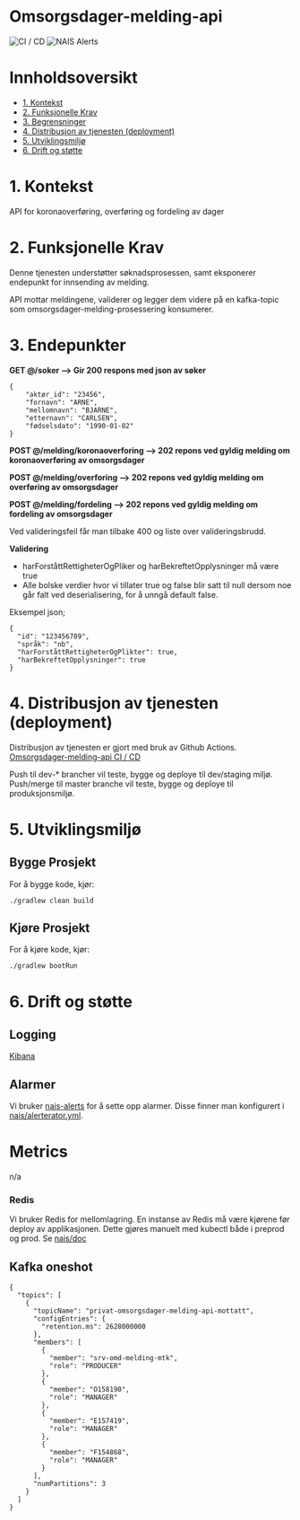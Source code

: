 # Omsorgsdager-melding-api

![CI / CD](https://github.com/navikt/omsorgsdager-melding-api/workflows/CI%20/%20CD/badge.svg)
![NAIS Alerts](https://github.com/navikt/omsorgsdager-melding-api/workflows/Alerts/badge.svg)

# Innholdsoversikt
* [1. Kontekst](#1-kontekst)
* [2. Funksjonelle Krav](#2-funksjonelle-krav)
* [3. Begrensninger](#3-begrensninger)
* [4. Distribusjon av tjenesten (deployment)](#9-distribusjon-av-tjenesten-deployment)
* [5. Utviklingsmiljø](#10-utviklingsmilj)
* [6. Drift og støtte](#11-drift-og-sttte)

# 1. Kontekst
API for koronaoverføring, overføring og fordeling av dager

# 2. Funksjonelle Krav
Denne tjenesten understøtter søknadsprosessen, samt eksponerer endepunkt for innsending av melding.

API mottar meldingene, validerer og legger dem videre på en kafka-topic som 
omsorgsdager-melding-prosessering konsumerer.

# 3. Endepunkter
**GET @/soker --> Gir 200 respons med json av søker**
```
{ 
    "aktør_id": "23456",
    "fornavn": "ARNE",
    "mellomnavn": "BJARNE",
    "etternavn": "CARLSEN",
    "fødselsdato": "1990-01-02"
}
```

**POST @/melding/koronaoverforing --> 202 repons ved gyldig melding om koronaoverføring av omsorgsdager**

**POST @/melding/overforing --> 202 repons ved gyldig melding om overføring av omsorgsdager**

**POST @/melding/fordeling --> 202 repons ved gyldig melding om fordeling av omsorgsdager**

Ved valideringsfeil får man tilbake 400 og liste over valideringsbrudd.

**Validering**
* harForståttRettigheterOgPliker og harBekreftetOpplysninger må være true
* Alle bolske verdier hvor vi tillater true og false blir satt til null dersom noe går falt ved deserialisering, for å unngå default false.

Eksempel json;
```
{
  "id": "123456789",
  "språk": "nb",
  "harForståttRettigheterOgPlikter": true,
  "harBekreftetOpplysninger": true
}
```

# 4. Distribusjon av tjenesten (deployment)
Distribusjon av tjenesten er gjort med bruk av Github Actions.
[Omsorgsdager-melding-api CI / CD](https://github.com/navikt/omsorgsdager-melding-api/actions)

Push til dev-* brancher vil teste, bygge og deploye til dev/staging miljø.
Push/merge til master branche vil teste, bygge og deploye til produksjonsmiljø.

# 5. Utviklingsmiljø
## Bygge Prosjekt
For å bygge kode, kjør:

```shell script
./gradlew clean build
```

## Kjøre Prosjekt
For å kjøre kode, kjør:

```shell script
./gradlew bootRun
```

# 6. Drift og støtte
## Logging
[Kibana](https://tinyurl.com/ydkqetfo)

## Alarmer
Vi bruker [nais-alerts](https://doc.nais.io/observability/alerts) for å sette opp alarmer. Disse finner man konfigurert i [nais/alerterator.yml](nais/alerterator.yml).

# Metrics
n/a

### Redis
Vi bruker Redis for mellomlagring. En instanse av Redis må være kjørene før deploy av applikasjonen. 
Dette gjøres manuelt med kubectl både i preprod og prod. Se [nais/doc](https://github.com/nais/doc/blob/master/content/redis.md)

## Kafka oneshot
```
{
  "topics": [
    {
      "topicName": "privat-omsorgsdager-melding-api-mottatt",
      "configEntries": {
        "retention.ms": 2628000000
      },
      "members": [
        {
          "member": "srv-omd-melding-mtk",
          "role": "PRODUCER"
        },
        {
          "member": "O158190",
          "role": "MANAGER"
        },
        {
          "member": "E157419",
          "role": "MANAGER"
        },
        {
          "member": "F154868",
          "role": "MANAGER"
        }
      ],
      "numPartitions": 3
    }
  ]
}
```